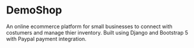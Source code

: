 # DemoShop

An online ecommerce platform for small businesses to connect with costumers and manage thier inventory. Built using Django and Bootstrap 5 with Paypal payment integration. 
